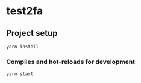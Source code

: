 # test2fa

## Project setup

```
yarn install
```

### Compiles and hot-reloads for development

```
yarn start
```
